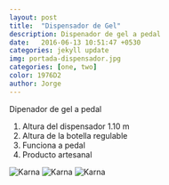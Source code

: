 ```yaml
---
layout: post
title:  "Dispensador de Gel"
description: Dispenador de gel a pedal
date:   2016-06-13 10:51:47 +0530
categories: jekyll update
img: portada-dispensador.jpg
categories: [one, two]
color: 1976D2
author: Jorge
---
```

Dipenador de gel a pedal
1. Altura del dispensador 1.10 m
2. Altura de la botella regulable
3. Funciona a pedal
4. Producto artesanal

![Karna]({{site.baseurl}}/images/dipendasor2.jpg)
![Karna]({{site.baseurl}}/images/dipendasor3.jpg)
![Karna]({{site.baseurl}}/images/dipendasor1.jpg)


